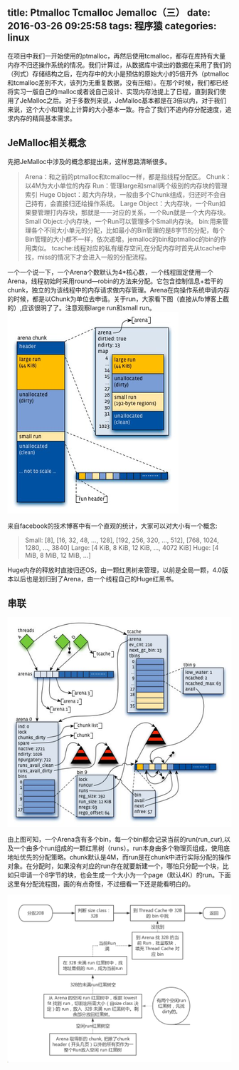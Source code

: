 title: Ptmalloc Tcmalloc Jemalloc（三）
date: 2016-03-26 09:25:58
tags: 程序猿
categories: linux
---

在项目中我们一开始使用的ptmalloc，再然后使用tcmalloc，都存在库持有大量内存不归还操作系统的情况。我们计算过，从数据库中读出的数据在采用了我们的（列式）存储结构之后，在内存中的大小是预估的原始大小的5倍开外（ptmalloc和tcmalloc差别不大，该列为无重复数据，没有压缩）。在那个时候，我们都已经将实习一版自己的malloc或者说自己设计、实现内存池提上了日程，直到我们使用了JeMalloc之后。对于多数列来说，JeMalloc基本都是在3倍以内，对于我们来说，这个大小和理论上计算的大小基本一致。符合了我们不追内存分配速度，追求内存的精简基本需求。

## JeMalloc相关概念

先把JeMalloc中涉及的概念都提出来，这样思路清晰很多。
>Arena：和之前的ptmalloc和tcmalloc一样，都是指线程分配区。
>Chunk：以4M为大小单位的内存
>Run：管理large和small两个级别的内存块的管理索引
>Huge Object：超大内存块，一般由多个Chunk组成，归还时不会自己持有，会直接归还给操作系统。
>Large Object：大内存块，一个Run如果要管理打内存块，那就是一一对应的关系，一个Run就是一个大内存块。
>Small Object:小内存块，一个Run可以管理多个Small内存块。
>bin:用来管理各个不同大小单元的分配，比如最小的Bin管理的是8字节的分配，每个Bin管理的大小都不一样，依次递增。jemalloc的bin和ptmalloc的bin的作用类似。
>tcache:线程对应的私有缓存空间,在分配内存时首先从tcache中找，miss的情况下才会进入一般的分配流程。

一个一个说一下，一个Arena个数默认为4*核心数，一个线程固定使用一个Arena，线程初始时采用round—robin的方法来分配。它包含控制信息+若干的chunk，独立的为该线程中的内存请求做内存管理。Arena在向操作系统申请内存的时候，都是以Chunk为单位去申请。关于run，大家看下图（直接从fb博客上截的）,应该很明了了。注意观察large run和small run。
![jemalloc_run](/images/jemalloc_run.jpg)

来自facebook的技术博客中有一个直观的统计，大家可以对大小有一个概念:
>Small: [8], [16, 32, 48, ..., 128], [192, 256, 320, ..., 512], [768, 1024, 1280, ..., 3840]
>Large: [4 KiB, 8 KiB, 12 KiB, ..., 4072 KiB]
>Huge: [4 MiB, 8 MiB, 12 MiB, ...]

Huge内存的释放时直接归还OS，由一颗红黑树来管理，以前是全局一颗，4.0版本以后也是划归到了Arena，由一个线程自己的Huge红黑书。

## 串联
![jemalloc_run](/images/jemalloc_overview.jpg)

由上图可知，一个Arena含有多个bin，每一个bin都会记录当前的run(run_cur),以及一个由多个run组成的一颗红黑树（runs）。run本身由多个物理页组成，使用底地址优先的分配策略。chunk默认是4M，而run是在chunk中进行实际分配的操作对象。在分配时，如果没有对应的run存在就要新建一个，哪怕只分配一个块，比如只申请一个8字节的块，也会生成一个大小为一个page（默认4K）的run。下面这里有分配流程图，画的有点奇怪，不过细看一下还是能看明白的。

![jemalloc_alloc](/images/jemalloc_alloc.png)

